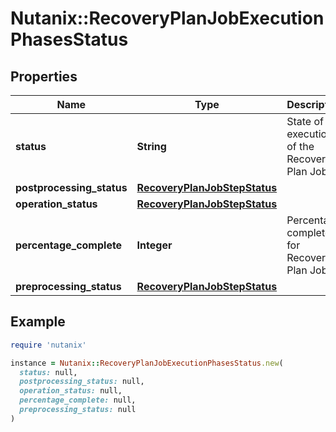 # Nutanix::RecoveryPlanJobExecutionPhasesStatus

## Properties

| Name | Type | Description | Notes |
| ---- | ---- | ----------- | ----- |
| **status** | **String** | State of execution of the Recovery Plan Job. |  |
| **postprocessing_status** | [**RecoveryPlanJobStepStatus**](RecoveryPlanJobStepStatus.md) |  | [optional] |
| **operation_status** | [**RecoveryPlanJobStepStatus**](RecoveryPlanJobStepStatus.md) |  | [optional] |
| **percentage_complete** | **Integer** | Percentage completed for Recovery Plan Job. |  |
| **preprocessing_status** | [**RecoveryPlanJobStepStatus**](RecoveryPlanJobStepStatus.md) |  | [optional] |

## Example

```ruby
require 'nutanix'

instance = Nutanix::RecoveryPlanJobExecutionPhasesStatus.new(
  status: null,
  postprocessing_status: null,
  operation_status: null,
  percentage_complete: null,
  preprocessing_status: null
)
```


